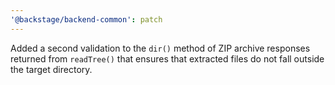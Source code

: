 ```yaml
---
'@backstage/backend-common': patch
---
```


Added a second validation to the `dir()` method of ZIP archive responses returned from `readTree()` that ensures that extracted files do not fall outside the target directory.
